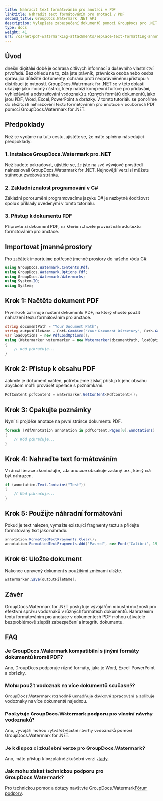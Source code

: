 ```yaml
---
title: Nahradit text formátováním pro anotaci v PDF
linktitle: Nahradit text formátováním pro anotaci v PDF
second_title: GroupDocs.Watermark .NET API
description: Vylepšete zabezpečení dokumentů pomocí GroupDocs pro .NET. Naučte se, jak snadno nahradit text formátováním pro anotace v souborech PDF.
type: docs
weight: 41
url: /cs/net/pdf-watermarking-attachments/replace-text-formatting-annotation-pdf/
---
```

## Úvod
dnešní digitální době je ochrana citlivých informací a duševního vlastnictví prvořadá. Bez ohledu na to, zda jste právník, právnická osoba nebo osoba spravující důležité dokumenty, ochrana proti neoprávněnému přístupu a distribuci je nutností. GroupDocs.Watermark for .NET se v této oblasti ukazuje jako mocný nástroj, který nabízí komplexní funkce pro přidávání, vyhledávání a odstraňování vodoznaků z různých formátů dokumentů, jako jsou PDF, Word, Excel, PowerPoint a obrázky. V tomto tutoriálu se ponoříme do složitosti nahrazování textu formátováním pro anotace v souborech PDF pomocí GroupDocs.Watermark for .NET.
## Předpoklady
Než se vydáme na tuto cestu, ujistěte se, že máte splněny následující předpoklady:
### 1. Instalace GroupDocs.Watermark pro .NET
 Než budete pokračovat, ujistěte se, že jste na své vývojové prostředí nainstalovali GroupDocs.Watermark for .NET. Nejnovější verzi si můžete stáhnout z[webová stránka](https://releases.groupdocs.com/Watermark/net/).
### 2. Základní znalost programování v C#
Základní porozumění programovacímu jazyku C# je nezbytné dodržovat spolu s příklady uvedenými v tomto tutoriálu.
### 3. Přístup k dokumentu PDF
Připravte si dokument PDF, na kterém chcete provést náhradu textu formátováním pro anotace.

## Importovat jmenné prostory
Pro začátek importujme potřebné jmenné prostory do našeho kódu C#:
```csharp
using GroupDocs.Watermark.Contents.Pdf;
using GroupDocs.Watermark.Options.Pdf;
using GroupDocs.Watermark.Watermarks;
using System.IO;
using System;
```
## Krok 1: Načtěte dokument PDF
První krok zahrnuje načtení dokumentu PDF, na který chcete použít nahrazení textu formátováním pro anotace.
```csharp
string documentPath = "Your Document Path";
string outputFileName = Path.Combine("Your Document Directory", Path.GetFileName(documentPath));
var loadOptions = new PdfLoadOptions();
using (Watermarker watermarker = new Watermarker(documentPath, loadOptions))
{
    // Kód pokračuje...
}
```
## Krok 2: Přístup k obsahu PDF
Jakmile je dokument načten, potřebujeme získat přístup k jeho obsahu, abychom mohli provádět operace s poznámkami.
```csharp
PdfContent pdfContent = watermarker.GetContent<PdfContent>();
```
## Krok 3: Opakujte poznámky
Nyní si projděte anotace na první stránce dokumentu PDF.
```csharp
foreach (PdfAnnotation annotation in pdfContent.Pages[0].Annotations)
{
    // Kód pokračuje...
}
```
## Krok 4: Nahraďte text formátováním
V rámci iterace zkontrolujte, zda anotace obsahuje zadaný text, který má být nahrazen.
```csharp
if (annotation.Text.Contains("Test"))
{
    // Kód pokračuje...
}
```
## Krok 5: Použijte náhradní formátování
Pokud je text nalezen, vymažte existující fragmenty textu a přidejte formátovaný text jako náhradu.
```csharp
annotation.FormattedTextFragments.Clear();
annotation.FormattedTextFragments.Add("Passed", new Font("Calibri", 19, FontStyle.Bold), Color.Red, Color.Aqua);
```
## Krok 6: Uložte dokument
Nakonec upravený dokument s použitými změnami uložte.
```csharp
watermarker.Save(outputFileName);
```

## Závěr
GroupDocs.Watermark for .NET poskytuje vývojářům robustní možnosti pro efektivní správu vodoznaků v různých formátech dokumentů. Nahrazením textu formátováním pro anotace v dokumentech PDF mohou uživatelé bezproblémově zlepšit zabezpečení a integritu dokumentu.
## FAQ
### Je GroupDocs.Watermark kompatibilní s jinými formáty dokumentů kromě PDF?
Ano, GroupDocs podporuje různé formáty, jako je Word, Excel, PowerPoint a obrázky.
### Mohu použít vodoznak na více dokumentů současně?
GroupDocs.Watermark rozhodně usnadňuje dávkové zpracování a aplikuje vodoznaky na více dokumentů najednou.
### Poskytuje GroupDocs.Watermark podporu pro vlastní návrhy vodoznaků?
Ano, vývojáři mohou vytvářet vlastní návrhy vodoznaků pomocí GroupDocs.Watermark for .NET.
### Je k dispozici zkušební verze pro GroupDocs.Watermark?
 Ano, máte přístup k bezplatné zkušební verzi z[tady](https://releases.groupdocs.com/).
### Jak mohu získat technickou podporu pro GroupDocs.Watermark?
 Pro technickou pomoc a dotazy navštivte GroupDocs.Watermark[Fórum podpory](https://forum.groupdocs.com/c/watermark/19).